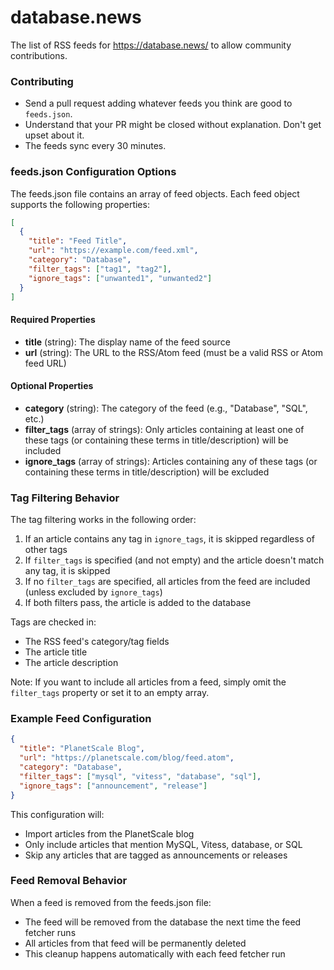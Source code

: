 # database.news

The list of RSS feeds for https://database.news/ to allow community contributions.

### Contributing

- Send a pull request adding whatever feeds you think are good to `feeds.json`.
- Understand that your PR might be closed without explanation. Don't get upset about it.
- The feeds sync every 30 minutes.


### feeds.json Configuration Options

The feeds.json file contains an array of feed objects. Each feed object supports the following properties:

```json
[
  {
    "title": "Feed Title",
    "url": "https://example.com/feed.xml",
    "category": "Database",
    "filter_tags": ["tag1", "tag2"],
    "ignore_tags": ["unwanted1", "unwanted2"]
  }
]
```

#### Required Properties

- **title** (string): The display name of the feed source
- **url** (string): The URL to the RSS/Atom feed (must be a valid RSS or Atom feed URL)

#### Optional Properties

- **category** (string): The category of the feed (e.g., "Database", "SQL", etc.)
- **filter_tags** (array of strings): Only articles containing at least one of these tags (or containing these terms in title/description) will be included
- **ignore_tags** (array of strings): Articles containing any of these tags (or containing these terms in title/description) will be excluded

### Tag Filtering Behavior

The tag filtering works in the following order:

1. If an article contains any tag in `ignore_tags`, it is skipped regardless of other tags
2. If `filter_tags` is specified (and not empty) and the article doesn't match any tag, it is skipped
3. If no `filter_tags` are specified, all articles from the feed are included (unless excluded by `ignore_tags`)
4. If both filters pass, the article is added to the database

Tags are checked in:
- The RSS feed's category/tag fields
- The article title
- The article description

Note: If you want to include all articles from a feed, simply omit the `filter_tags` property or set it to an empty array.

### Example Feed Configuration

```json
{
  "title": "PlanetScale Blog",
  "url": "https://planetscale.com/blog/feed.atom",
  "category": "Database",
  "filter_tags": ["mysql", "vitess", "database", "sql"],
  "ignore_tags": ["announcement", "release"]
}
```

This configuration will:
- Import articles from the PlanetScale blog
- Only include articles that mention MySQL, Vitess, database, or SQL
- Skip any articles that are tagged as announcements or releases

### Feed Removal Behavior

When a feed is removed from the feeds.json file:
- The feed will be removed from the database the next time the feed fetcher runs
- All articles from that feed will be permanently deleted
- This cleanup happens automatically with each feed fetcher run
